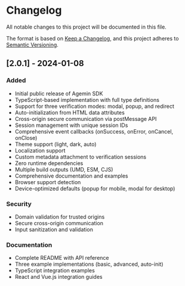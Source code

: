 # Changelog

All notable changes to this project will be documented in this file.

The format is based on [Keep a Changelog](https://keepachangelog.com/en/1.0.0/),
and this project adheres to [Semantic Versioning](https://semver.org/spec/v2.0.0.html).

## [2.0.1] - 2024-01-08

### Added
- Initial public release of Agemin SDK
- TypeScript-based implementation with full type definitions
- Support for three verification modes: modal, popup, and redirect
- Auto-initialization from HTML data attributes
- Cross-origin secure communication via postMessage API
- Session management with unique session IDs
- Comprehensive event callbacks (onSuccess, onError, onCancel, onClose)
- Theme support (light, dark, auto)
- Localization support
- Custom metadata attachment to verification sessions
- Zero runtime dependencies
- Multiple build outputs (UMD, ESM, CJS)
- Comprehensive documentation and examples
- Browser support detection
- Device-optimized defaults (popup for mobile, modal for desktop)

### Security
- Domain validation for trusted origins
- Secure cross-origin communication
- Input sanitization and validation

### Documentation
- Complete README with API reference
- Three example implementations (basic, advanced, auto-init)
- TypeScript integration examples
- React and Vue.js integration guides